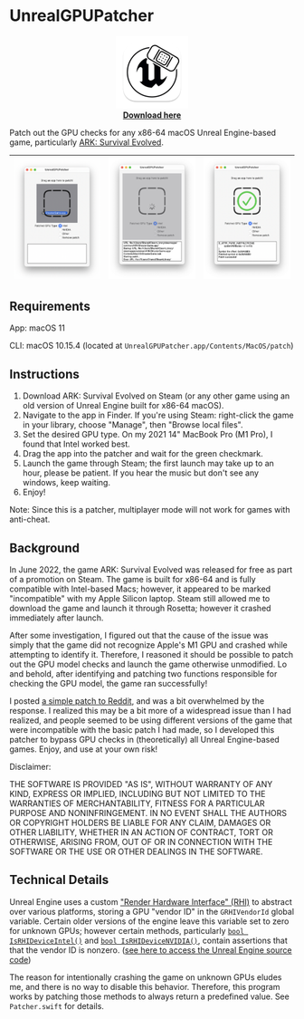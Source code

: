 # UnrealGPUPatcher

<p align="center">
  <a href="https://github.com/Coder-256/UnrealGPUPatcher/releases/latest/download/UnrealGPUPatcher.app.zip">
    <img alt="UnrealGPUPatcher" src="UnrealGPUPatcher/Assets.xcassets/AppIcon.appiconset/icon_128x128.png">
    <br>
    <b>Download here</b>
  </a>
</p>

Patch out the GPU checks for any x86-64 macOS Unreal Engine-based game, particularly [ARK: Survival Evolved](https://store.steampowered.com/app/346110/ARK_Survival_Evolved/).

| ![Drag an app to patch](screenshots/screen1.png) | ![Patching...](screenshots/screen2.png) | ![Done!](screenshots/screen3.png) |
|-|-|-|

## Requirements

App: macOS 11

CLI: macOS 10.15.4  (located at `UnrealGPUPatcher.app/Contents/MacOS/patch`)

## Instructions

1. Download ARK: Survival Evolved on Steam (or any other game using an old version of Unreal Engine built for x86-64 macOS).
2. Navigate to the app in Finder. If you're using Steam: right-click the game in your library, choose "Manage", then "Browse local files".
3. Set the desired GPU type. On my 2021 14" MacBook Pro (M1 Pro), I found that Intel worked best.
4. Drag the app into the patcher and wait for the green checkmark.
5. Launch the game through Steam; the first launch may take up to an hour, please be patient. If you hear the music but don't see any windows, keep waiting.
6. Enjoy!

Note: Since this is a patcher, multiplayer mode will not work for games with anti-cheat.

## Background

In June 2022, the game ARK: Survival Evolved was released for free as part of a promotion on Steam. The game is built for x86-64 and is fully compatible with Intel-based Macs; however, it appeared to be marked "incompatible" with my Apple Silicon laptop. Steam still allowed me to download the game and launch it through Rosetta; however it crashed immediately after launch.

After some investigation, I figured out that the cause of the issue was simply that the game did not recognize Apple's M1 GPU and crashed while attempting to identify it. Therefore, I reasoned it should be possible to patch out the GPU model checks and launch the game otherwise unmodified. Lo and behold, after identifying and patching two functions responsible for checking the GPU model, the game ran successfully!

I posted [a simple patch to Reddit](https://www.reddit.com/r/macgaming/comments/vd2979/ark_survival_evolved_patched_working_on_m1rosetta), and was a bit overwhelmed by the response. I realized this may be a bit more of a widespread issue than I had realized, and people seemed to be using different versions of the game that were incompatible with the basic patch I had made, so I developed this patcher to bypass GPU checks in (theoretically) all Unreal Engine-based games. Enjoy, and use at your own risk!

Disclaimer:

THE SOFTWARE IS PROVIDED "AS IS", WITHOUT WARRANTY OF ANY KIND, EXPRESS OR IMPLIED, INCLUDING BUT NOT LIMITED TO THE WARRANTIES OF MERCHANTABILITY, FITNESS FOR A PARTICULAR PURPOSE AND NONINFRINGEMENT. IN NO EVENT SHALL THE AUTHORS OR COPYRIGHT HOLDERS BE LIABLE FOR ANY CLAIM, DAMAGES OR OTHER LIABILITY, WHETHER IN AN ACTION OF CONTRACT, TORT OR OTHERWISE, ARISING FROM, OUT OF OR IN CONNECTION WITH THE SOFTWARE OR THE USE OR OTHER DEALINGS IN THE SOFTWARE.

## Technical Details

Unreal Engine uses a custom ["Render Hardware Interface" (RHI)](https://docs.unrealengine.com/4.27/en-US/ProgrammingAndScripting/Rendering/ParallelRendering/) to abstract over various platforms, storing a GPU "vendor ID" in the `GRHIVendorId` global variable. Certain older versions of the engine leave this variable set to zero for unknown GPUs; however certain methods, particularly [`bool IsRHIDeviceIntel()`](https://github.com/EpicGames/UnrealEngine/blob/6da593520c603a368ec1e144e630dd202ea12ab4/Engine/Source/Runtime/RHI/Private/RHI.cpp#L1178-L1183) and [`bool IsRHIDeviceNVIDIA()`](https://github.com/EpicGames/UnrealEngine/blob/6da593520c603a368ec1e144e630dd202ea12ab4/Engine/Source/Runtime/RHI/Private/RHI.cpp#L1185-L1190), contain assertions that that the vendor ID is nonzero. ([see here to access the Unreal Engine source code](https://www.unrealengine.com/en-US/ue-on-github))

The reason for intentionally crashing the game on unknown GPUs eludes me, and there is no way to disable this behavior. Therefore, this program works by patching those methods to always return a predefined value. See `Patcher.swift` for details.
